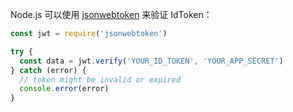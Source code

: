 Node.js 可以使用 [jsonwebtoken](https://github.com/auth0/node-jsonwebtoken) 来验证 IdToken：

```javascript
const jwt = require('jsonwebtoken')

try {
  const data = jwt.verify('YOUR_ID_TOKEN', 'YOUR_APP_SECRET')
} catch (error) {
  // token might be invalid or expired
  console.error(error)
}
```